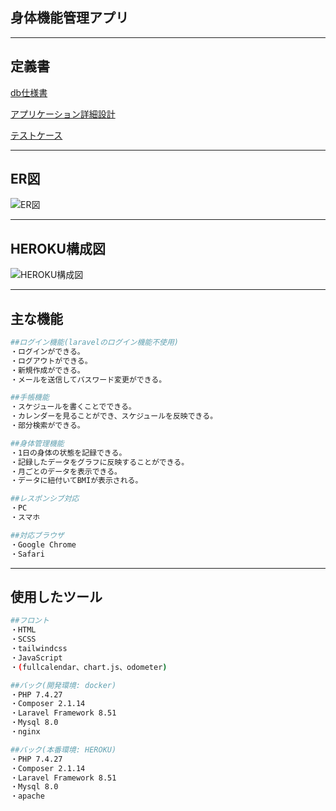 ## 身体機能管理アプリ
---

## 定義書
[db仕様書](https://docs.google.com/spreadsheets/d/1PR9s_cDnP35ugRIphE39m26ItjIcajQ85kHMjIzOfag/edit#gid=0)

[アプリケーション詳細設計](https://docs.google.com/spreadsheets/d/1XzlIWw6Ce78BYS5AP9YMXUlZOi9XMgaMH_mFbRGaCYU/edit#gid=0)

[テストケース](https://docs.google.com/spreadsheets/d/1g8qDJMMW_4WTHeMA8P33cKv4dRdfM-sqYHMC-rAxiZE/edit#gid=8055108)

---

## ER図
![ER図](https://user-images.githubusercontent.com/61786366/147398474-6ffeb172-9093-467e-b9da-c6cb51016f64.png)

---

## HEROKU構成図
![HEROKU構成図](https://user-images.githubusercontent.com/61786366/149449220-bd50927f-8282-4895-8f89-e30dad51f703.png)

---
## 主な機能

```bash
##ログイン機能(laravelのログイン機能不使用)
・ログインができる。
・ログアウトができる。
・新規作成ができる。
・メールを送信してパスワード変更ができる。

##手帳機能
・スケジュールを書くことでできる。
・カレンダーを見ることができ、スケジュールを反映できる。
・部分検索ができる。　

##身体管理機能
・1日の身体の状態を記録できる。
・記録したデータをグラフに反映することができる。
・月ごとのデータを表示できる。
・データに紐付いてBMIが表示される。

##レスポンシブ対応
・PC
・スマホ

##対応ブラウザ
・Google Chrome
・Safari
```

---
## 使用したツール

```bash
##フロント
・HTML
・SCSS
・tailwindcss
・JavaScript
・(fullcalendar、chart.js、odometer)

##バック(開発環境: docker)
・PHP 7.4.27
・Composer 2.1.14
・Laravel Framework 8.51
・Mysql 8.0
・nginx

##バック(本番環境: HEROKU)
・PHP 7.4.27
・Composer 2.1.14
・Laravel Framework 8.51
・Mysql 8.0
・apache
```
